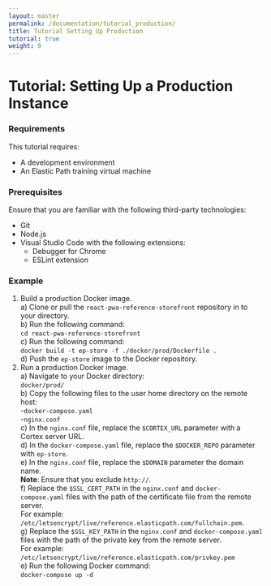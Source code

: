 ```yaml
---
layout: master
permalink: /documentation/tutorial_production/
title: Tutorial Setting Up Production
tutorial: true
weight: 9
---
```

# Tutorial: Setting Up a Production Instance

### Requirements

This tutorial requires:
* A development environment
* An Elastic Path training virtual machine

### Prerequisites

Ensure that you are familiar with the following third-party technologies:<br>
* Git
* Node.js
* Visual Studio Code with the following extensions:
   * Debugger for Chrome
   * ESLint extension

### Example

1. Build a production Docker image.<br>
    a) Clone or pull the `react-pwa-reference-storefront` repository in to your directory.<br>
    b) Run the following command: <br>`cd react-pwa-reference-storefront`<br>
    c) Run the following command: <br>`docker build -t ep-store -f ./docker/prod/Dockerfile .` <br>
    d) Push the `ep-store` image to the Docker repository.<br>
2. Run a production Docker image.<br>
    a) Navigate to your Docker directory: <br>`docker/prod/`<br>
    b) Copy the following files to the user home directory on the remote host:<br>
        -`docker-compose.yaml`<br>
        -`nginx.conf` <br>
    c) In the `nginx.conf` file, replace the `$CORTEX_URL` parameter with a Cortex server URL.<br>
    d) In the `docker-compose.yaml` file, replace the `$DOCKER_REPO` parameter with `ep-store`.<br>
    e) In the `nginx.conf` file, replace the `$DOMAIN` parameter the domain name. <br>
    **Note**: Ensure that you exclude `http://`.<br>
    f) Replace the `$SSL_CERT_PATH` in the `nginx.conf` and `docker-compose.yaml` files with the path of the certificate file from the remote server. <br> For example: `/etc/letsencrypt/live/reference.elasticpath.com/fullchain.pem`.<br>
    g) Replace the `$SSL_KEY_PATH` in the `nginx.conf` and `docker-compose.yaml` files with the path of the private key from the remote server.<br> For example: `/etc/letsencrypt/live/reference.elasticpath.com/privkey.pem`<br>
    e) Run the following Docker command: <br> `docker-compose up -d` <br>

